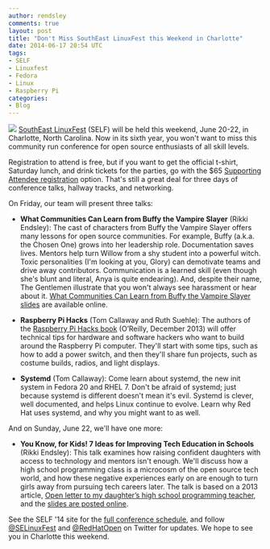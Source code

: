 ```yaml
---
author: rendsley
comments: true
layout: post
title: "Don't Miss SouthEast LinuxFest this Weekend in Charlotte"
date: 2014-06-17 20:54 UTC
tags:
- SELF
- Linuxfest
- Fedora
- Linux
- Raspberry Pi
categories:
- Blog
---
```

<img src="http://community.redhat.com/images/blog/self-logo.png"> [SouthEast LinuxFest](http://www.southeastlinuxfest.org/) (SELF) will be held this weekend, June 20-22, in Charlotte, North Carolina. Now in its sixth year, you won't want to miss this community run conference for open source enthusiasts of all skill levels.

Registration to attend is free, but if you want to get the official t-shirt, Saturday lunch, and drink tickets for the parties, go with the $65 [Supporting Attendee registration](http://www.southeastlinuxfest.org/?product=supporting-attendee-registration) option. That's still a great deal for three days of conference talks, hallway tracks, and networking.

On Friday, our team will present three talks: 

* **What Communities Can Learn from Buffy the Vampire Slayer** (Rikki Endsley): The cast of characters from Buffy the Vampire Slayer offers many lessons for open source communities. For example, Buffy (a.k.a. the Chosen One) grows into her leadership role. Documentation saves lives. Mentors help turn Willow from a shy student into a powerful witch. Toxic personalities (I'm looking at you, Glory) can demotivate teams and drive away contributors. Communication is a learned skill (even though she's blunt and literal, Anya is quite endearing). And, despite their name, The Gentlemen illustrate that you won't always see harassment or hear about it. [What Communities Can Learn from Buffy the Vampire Slayer slides](http://www.slideshare.net/rikkiends/endsley-buffy-communitytalkslides) are available online.

* **Raspberry Pi Hacks** (Tom Callaway and Ruth Suehle): The authors of the [Raspberry Pi Hacks book](http://shop.oreilly.com/product/0636920029083.do) (O’Reilly, December 2013) will offer technical tips for hardware and software hackers who want to build around the Raspberry Pi computer. They'll start with some tips, such as how to add a power switch, and then they'll share fun projects, such as costume builds, radios, and light displays. 

* **Systemd** (Tom Callaway): Come learn about systemd, the new init system in Fedora 20 and RHEL 7. Don't be afraid of systemd; just because systemd is different doesn't mean it's evil. Systemd is clever, well documented, and helps Linux continue to evolve. Learn why Red Hat uses systemd, and why you might want to as well.

And on Sunday, June 22, we'll have one more:

* **You Know, for Kids! 7 Ideas for Improving Tech Education in Schools** (Rikki Endsley): This talk examines how raising confident daughters with access to technology and mentors isn't enough. We'll discuss how a high school programming class is a microcosm of the open source tech world, and how these negative experiences early on are enough to turn girls away from pursuing tech careers later. The talk is based on a 2013 article, [Open letter to my daughter’s high school programming teacher](http://rikkiendsley.com/?p=256z0), and the [slides are posted online](http://www.slideshare.net/rikkiends/endsley-7tips).

See the SELF '14 site for the [full conference schedule](http://www.southeastlinuxfest.org/?page_id=6), and follow [@SELinuxFest](https://twitter.com/selinuxfest) and [@RedHatOpen](https://twitter.com/redhatopen) on Twitter for updates. We hope to see you in Charlotte this weekend.
